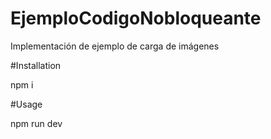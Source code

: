 <!-- @format -->

# EjemploCodigoNobloqueante

Implementación de ejemplo de carga de imágenes

#Installation

npm i

#Usage

npm run dev
